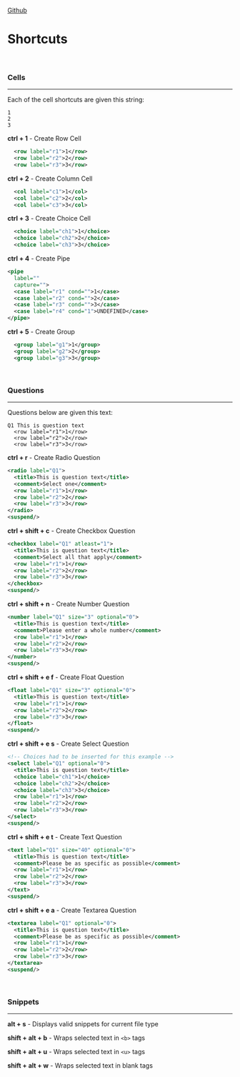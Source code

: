 [Github](https://github.com/matt92martin/vs-ez-fv)

Shortcuts
=========
<br/>

### Cells
_____

Each of the cell shortcuts are given this string:
```
1
2
3
```


**ctrl + 1** - Create Row Cell

```xml
  <row label="r1">1</row>
  <row label="r2">2</row>
  <row label="r3">3</row>
```

**ctrl + 2** - Create Column Cell

```xml
  <col label="c1">1</col>
  <col label="c2">2</col>
  <col label="c3">3</col>
```

**ctrl + 3** - Create Choice Cell

```xml
  <choice label="ch1">1</choice>
  <choice label="ch2">2</choice>
  <choice label="ch3">3</choice>
```

**ctrl + 4** - Create Pipe
```xml
<pipe
  label=""
  capture="">
  <case label="r1" cond="">1</case>
  <case label="r2" cond="">2</case>
  <case label="r3" cond="">3</case>
  <case label="r4" cond="1">UNDEFINED</case>
</pipe>
```

**ctrl + 5** - Create Group
```xml
  <group label="g1">1</group>
  <group label="g2">2</group>
  <group label="g3">3</group>
```
<br/>

### Questions
_____

Questions below are given this text:
```
Q1 This is question text
  <row label="r1">1</row>
  <row label="r2">2</row>
  <row label="r3">3</row>
```

**ctrl + r** - Create Radio Question

```xml
<radio label="Q1">
  <title>This is question text</title>
  <comment>Select one</comment>
  <row label="r1">1</row>
  <row label="r2">2</row>
  <row label="r3">3</row>
</radio>
<suspend/>
```

**ctrl + shift + c** - Create Checkbox Question
```xml
<checkbox label="Q1" atleast="1">
  <title>This is question text</title>
  <comment>Select all that apply</comment>
  <row label="r1">1</row>
  <row label="r2">2</row>
  <row label="r3">3</row>
</checkbox>
<suspend/>
```

**ctrl + shift + n** - Create Number Question
```xml
<number label="Q1" size="3" optional="0">
  <title>This is question text</title>
  <comment>Please enter a whole number</comment>
  <row label="r1">1</row>
  <row label="r2">2</row>
  <row label="r3">3</row>
</number>
<suspend/>
```

**ctrl + shift + e f** - Create Float Question
```xml 
<float label="Q1" size="3" optional="0">
  <title>This is question text</title>
  <row label="r1">1</row>
  <row label="r2">2</row>
  <row label="r3">3</row>
</float>
<suspend/>

```

**ctrl + shift + e s** - Create Select Question
```xml
<!-- Choices had to be inserted for this example -->
<select label="Q1" optional="0">
  <title>This is question text</title>  
  <choice label="ch1">1</choice>
  <choice label="ch2">2</choice>
  <choice label="ch3">3</choice>
  <row label="r1">1</row>
  <row label="r2">2</row>
  <row label="r3">3</row>
</select>
<suspend/>
```

**ctrl + shift + e t** - Create Text Question
```xml 
<text label="Q1" size="40" optional="0">
  <title>This is question text</title>
  <comment>Please be as specific as possible</comment>
  <row label="r1">1</row>
  <row label="r2">2</row>
  <row label="r3">3</row>
</text>
<suspend/>
```
**ctrl + shift + e a** - Create Textarea Question
```xml
<textarea label="Q1" optional="0">
  <title>This is question text</title>
  <comment>Please be as specific as possible</comment>
  <row label="r1">1</row>
  <row label="r2">2</row>
  <row label="r3">3</row>
</textarea>
<suspend/>
```
<br/>

### Snippets
_____
**alt + s** - Displays valid snippets for current file type

**shift + alt + b** - Wraps selected text in `<b>` tags

**shift + alt + u** - Wraps selected text in `<u>` tags

**shift + alt + w** - Wraps selected text in blank tags 